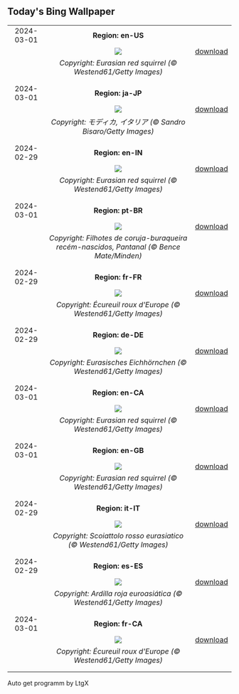 ## Today's Bing Wallpaper
|      |      |      |
| :----: | :----: | :----: |
|2024-03-01|**Region: en-US**||
||![](https://www.bing.com/th?id=OHR.LeapingSquirrel_EN-US3514581405_UHD.jpg&pid=hp&w=1152&h=648&rs=1&c=4)| [download](https://www.bing.com/th?id=OHR.LeapingSquirrel_EN-US3514581405_UHD.jpg)|
||*Copyright: Eurasian red squirrel (© Westend61/Getty Images)*
||
|||
|2024-03-01|**Region: ja-JP**||
||![](https://www.bing.com/th?id=OHR.ModicaItaly_JA-JP0616823869_UHD.jpg&pid=hp&w=1152&h=648&rs=1&c=4)| [download](https://www.bing.com/th?id=OHR.ModicaItaly_JA-JP0616823869_UHD.jpg)|
||*Copyright: モディカ, イタリア (© Sandro Bisaro/Getty Images)*
||
|||
|2024-02-29|**Region: en-IN**||
||![](https://www.bing.com/th?id=OHR.LeapingSquirrel_EN-IN2638979538_UHD.jpg&pid=hp&w=1152&h=648&rs=1&c=4)| [download](https://www.bing.com/th?id=OHR.LeapingSquirrel_EN-IN2638979538_UHD.jpg)|
||*Copyright: Eurasian red squirrel (© Westend61/Getty Images)*
||
|||
|2024-03-01|**Region: pt-BR**||
||![](https://www.bing.com/th?id=OHR.Owlchicks_PT-BR1285033341_UHD.jpg&pid=hp&w=1152&h=648&rs=1&c=4)| [download](https://www.bing.com/th?id=OHR.Owlchicks_PT-BR1285033341_UHD.jpg)|
||*Copyright: Filhotes de coruja-buraqueira recém-nascidos, Pantanal (© Bence Mate/Minden)*
||
|||
|2024-02-29|**Region: fr-FR**||
||![](https://www.bing.com/th?id=OHR.LeapingSquirrel_FR-FR3290902737_UHD.jpg&pid=hp&w=1152&h=648&rs=1&c=4)| [download](https://www.bing.com/th?id=OHR.LeapingSquirrel_FR-FR3290902737_UHD.jpg)|
||*Copyright: Écureuil roux d'Europe (© Westend61/Getty Images)*
||
|||
|2024-02-29|**Region: de-DE**||
||![](https://www.bing.com/th?id=OHR.LeapingSquirrel_DE-DE7623766811_UHD.jpg&pid=hp&w=1152&h=648&rs=1&c=4)| [download](https://www.bing.com/th?id=OHR.LeapingSquirrel_DE-DE7623766811_UHD.jpg)|
||*Copyright: Eurasisches Eichhörnchen (© Westend61/Getty Images)*
||
|||
|2024-03-01|**Region: en-CA**||
||![](https://www.bing.com/th?id=OHR.LeapingSquirrel_EN-CA7454002692_UHD.jpg&pid=hp&w=1152&h=648&rs=1&c=4)| [download](https://www.bing.com/th?id=OHR.LeapingSquirrel_EN-CA7454002692_UHD.jpg)|
||*Copyright: Eurasian red squirrel (© Westend61/Getty Images)*
||
|||
|2024-03-01|**Region: en-GB**||
||![](https://www.bing.com/th?id=OHR.LeapingSquirrel_EN-GB4552548404_UHD.jpg&pid=hp&w=1152&h=648&rs=1&c=4)| [download](https://www.bing.com/th?id=OHR.LeapingSquirrel_EN-GB4552548404_UHD.jpg)|
||*Copyright: Eurasian red squirrel (© Westend61/Getty Images)*
||
|||
|2024-02-29|**Region: it-IT**||
||![](https://www.bing.com/th?id=OHR.LeapingSquirrel_IT-IT0733873049_UHD.jpg&pid=hp&w=1152&h=648&rs=1&c=4)| [download](https://www.bing.com/th?id=OHR.LeapingSquirrel_IT-IT0733873049_UHD.jpg)|
||*Copyright: Scoiattolo rosso eurasiatico (© Westend61/Getty Images)*
||
|||
|2024-02-29|**Region: es-ES**||
||![](https://www.bing.com/th?id=OHR.LeapingSquirrel_ES-ES2689500178_UHD.jpg&pid=hp&w=1152&h=648&rs=1&c=4)| [download](https://www.bing.com/th?id=OHR.LeapingSquirrel_ES-ES2689500178_UHD.jpg)|
||*Copyright: Ardilla roja euroasiática (© Westend61/Getty Images)*
||
|||
|2024-03-01|**Region: fr-CA**||
||![](https://www.bing.com/th?id=OHR.LeapingSquirrel_FR-CA0527057560_UHD.jpg&pid=hp&w=1152&h=648&rs=1&c=4)| [download](https://www.bing.com/th?id=OHR.LeapingSquirrel_FR-CA0527057560_UHD.jpg)|
||*Copyright: Écureuil roux d'Europe (© Westend61/Getty Images)*
||
|||

Auto get programm by LtgX
